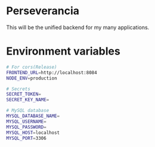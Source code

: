 # Perseverancia

This will be the unified backend for my many applications.

# Environment variables

```bash
# For cors(Release)
FRONTEND_URL=http://localhost:8084
NODE_ENV=production

# Secrets
SECRET_TOKEN=
SECRET_KEY_NAME=

# MySQL database
MYSQL_DATABASE_NAME=
MYSQL_USERNAME=
MYSQL_PASSWORD=
MYSQL_HOST=localhost
MYSQL_PORT=3306
```
